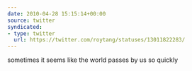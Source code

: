 ```yaml
---
date: 2010-04-28 15:15:14+00:00
source: twitter
syndicated:
- type: twitter
  url: https://twitter.com/roytang/statuses/13011822283/
---
```


sometimes it seems like the world passes by us so quickly